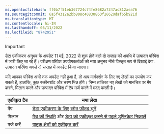 ```yaml
---
ms.openlocfilehash: ff0b7f51eb367724c74fe8682a7347ac812aea76
ms.sourcegitcommit: 6a5f4312a2bb808c40830863f26620daf65b921d
ms.translationtype: MT
ms.contentlocale: hi-IN
ms.lasthandoff: 05/11/2022
ms.locfileid: "8742951"
---
```

> [!IMPORTANT]
> डेटा एकीकरण अनुभव के अपडेट 11 मई, 2022 से शुरू होने वाले दो सप्ताह की अवधि में उत्पादन परिवेश में जारी किए जा रहे हैं। परीक्षण परिवेश उपयोगकर्ताओं को नया अनुभव नीचे विस्तृत रूप से दिखाई देगा. उत्पादन परिवेश अगले दो सप्ताह में अपडेट किया जाएगा।
>
> यदि आपका परिवेश अभी तक अपडेट नहीं हुआ है, तो आप मार्गदर्शन के लिए नए लेखों का उपयोग कर सकते हैं, हालांकि, कुछ स्क्रीनशॉट और चरण भिन्न होंगे। निम्न तालिका नए लेखों को मानचित्र पर मैप करने, मिलान करने और उत्पादन परिवेश में टैब मर्ज करने में मदद करती है।
>
> एकीकृत टैब  |नया लेख  |
> |---------|---------|
> |मैप     |  [डेटा एकीकरण के लिए स्रोत फ़ील्ड चुनें](../map-entities.md)       |
> |मिलान     | [मैच की स्थिति](../match-entities.md) और [डेटा को एकीकृत करने से पहले डुप्लिकेट निकालें](../remove-duplicates.md)        |
> |मर्ज करें     |  [ग्राहक क्षेत्रों को एकीकृत करें](../merge-entities.md)       |
 